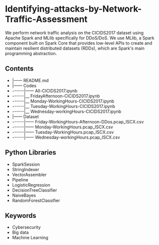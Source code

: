 # Identifying-attacks-by-Network-Traffic-Assessment
We perform network traffic analysis on the CICIDS2017 dataset using Apache Spark and MLlib specifically for DDoS/DoS. We use MLlib, a Spark component built on Spark Core that provides low-level APIs to create and maintain resilient distributed datasets (RDDs), which are Spark's main programming abstraction.


## Contents
- |—— README.md
- |—— Codes
- ------|—— All-CICIDS2017.ipynb
- ------|__ FridayAfternoon-CICIDS2017.ipynb
- ------|__ Monday-WorkingHours-CICIDS2017.ipynb
- ------|__ Tuesday-WorkingHours-CICIDS2017.ipynb
- ------|__ Wednesday-workingHours-CICIDS2017.ipynb
- |—— Dataset
- ------|—— Friday-WorkingHours-Afternoon-DDos.pcap_ISCX.csv
- ------|—— Monday-WorkingHours.pcap_ISCX.csv
- ------|—— Tuesday-WorkingHours.pcap_ISCX.csv
- ------|—— Wednesday-workingHours.pcap_ISCX.csv


## Python Libraries
- SparkSession
- StringIndexer
- VectorAssembler
- Pipeline
- LogisticRegression
- DecisionTreeClassifier
- NaiveBayes
- RandomForestClassifier


## Keywords
- Cybersecurity
- Big data
- Machine Learning
